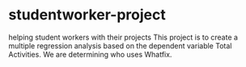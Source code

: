 # studentworker-project
helping student workers with their projects
This project is to create a multiple regression analysis based on the dependent variable Total Activities. We are determining who uses Whatfix.

